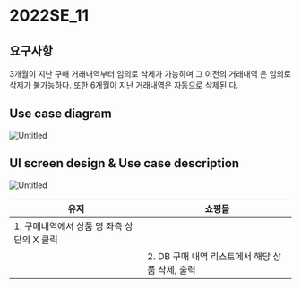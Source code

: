 # 2022SE_11

## 요구사항

3개월이 지난 구매 거래내역부터 임의로 삭제가 가능하며 그 이전의 거래내역
은 임의로 삭제가 불가능하다. 또한 6개월이 지난 거래내역은 자동으로 삭제된
다.

## Use case diagram

![Untitled](https://github.com/kimkisun0310/2022SE_11/blob/ec741a1d62673f79f9a76c8c5d94a0dfcc5575e9/Untitled.png)

## UI screen design & Use case description

![Untitled](https://github.com/kimkisun0310/2022SE_11/blob/ec741a1d62673f79f9a76c8c5d94a0dfcc5575e9/Untitled%201.png)

| 유저 | 쇼핑몰 |
| --- | --- |
| 1. 구매내역에서 상품 명 좌측 상단의 X 클릭 |  |
|  | 2. DB 구매 내역 리스트에서 해당 상품 삭제,  출력 |
